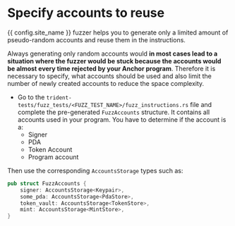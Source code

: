 # Specify accounts to reuse
{{ config.site_name }} fuzzer helps you to generate only a limited amount of pseudo-random accounts and reuse them in the instructions.

Always generating only random accounts would **in most cases lead to a situation where the fuzzer would be stuck because the accounts would be almost every time rejected by your Anchor program**. Therefore it is necessary to specify, what accounts should be used and also limit the number of newly created accounts to reduce the space complexity.

- Go to the `trident-tests/fuzz_tests/<FUZZ_TEST_NAME>/fuzz_instructions.rs` file and complete the pre-generated `FuzzAccounts` structure. It contains all accounts used in your program. You have to determine if the account is a:
    - Signer
    - PDA
    - Token Account
    - Program account

Then use the corresponding `AccountsStorage` types such as:

```rust
pub struct FuzzAccounts {
    signer: AccountsStorage<Keypair>,
    some_pda: AccountsStorage<PdaStore>,
    token_vault: AccountsStorage<TokenStore>,
    mint: AccountsStorage<MintStore>,
}
```
